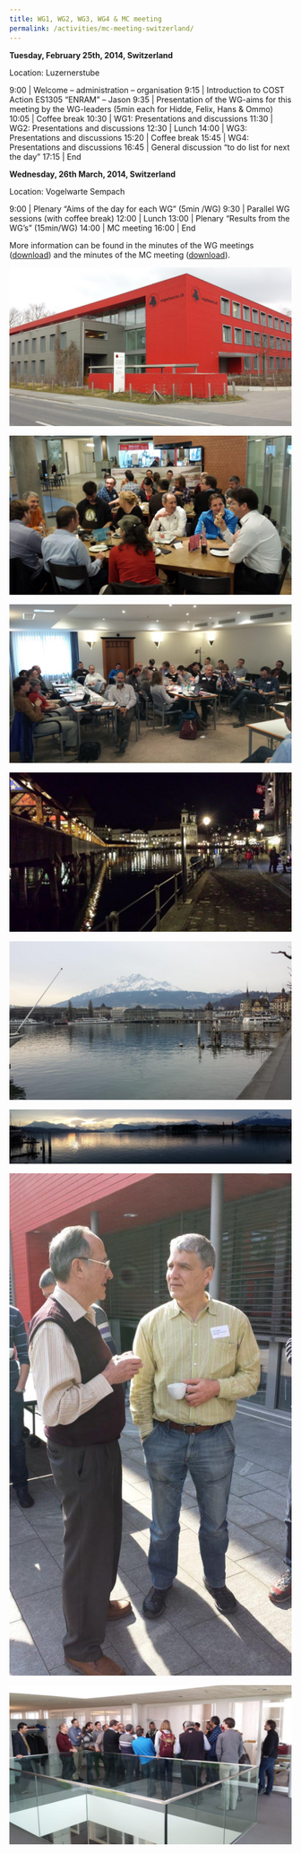 ```yaml
---
title: WG1, WG2, WG3, WG4 & MC meeting
permalink: /activities/mc-meeting-switzerland/
---
```


**Tuesday, February 25th, 2014, Switzerland**

Location: Luzernerstube 

9:00 | Welcome – administration – organisation
9:15 | Introduction to COST Action ES1305 “ENRAM” – Jason
9:35 | Presentation of the WG-aims for this meeting by the WG-leaders (5min each for Hidde, Felix, Hans & Ommo)
10:05 | Coffee break
10:30 | WG1: Presentations and discussions
11:30 | WG2: Presentations and discussions
12:30 | Lunch
14:00 | WG3: Presentations and discussions
15:20 | Coffee break
15:45 | WG4: Presentations and discussions
16:45 | General discussion “to do list for next the day”
17:15 | End

**Wednesday, 26th March, 2014, Switzerland**

Location: Vogelwarte Sempach

9:00 | Plenary “Aims of the day for each WG” (5min /WG)
9:30 | Parallel WG sessions (with coffee break)
12:00 | Lunch
13:00 | Plenary “Results from the WG’s” (15min/WG)
14:00 | MC meeting
16:00 | End

More information can be found in the minutes of the WG meetings ([download](/assets/documents/Minutes_CombinedWG1-4_27-02-14.pdf)) and the minutes of the MC meeting ([download](/assets/documents/ES1305-ENRAM-MC-Minutes_26-Feb-2014_Sempach-CH.pdf)).

![meeting photo](/assets/images/2014-02-26-15.01.49.jpg)

![meeting photo](/assets/images/2014-02-25-13.12.11.jpg)

![meeting photo](/assets/images/2014-02-25-16.48.46.jpg)

![meeting photo](/assets/images/2014-02-25-19.12.24.jpg)

![meeting photo](/assets/images/2014-02-26-07.54.34.jpg)

![meeting photo](/assets/images/2014-02-26-07.55.46.jpg)

![meeting photo](/assets/images/2014-02-26-12.20.01.jpg)

![meeting photo](/assets/images/2014-02-26-12.57.15.jpg)
